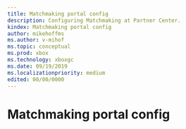 ```yaml
---
title: Matchmaking portal config
description: Configuring Matchmaking at Partner Center.
kindex: Matchmaking portal config
author: mikehoffms
ms.author: v-mihof
ms.topic: conceptual
ms.prod: xbox
ms.technology: xboxgc
ms.date: 09/19/2019
ms.localizationpriority: medium
edited: 00/00/0000
---
```


# Matchmaking portal config


<!-- 
### In this section

| Article | Description |
|---------|-------------|
| [__](__) | __ |
| [__](__) | __ |
| [__](__) | __ |
-->
